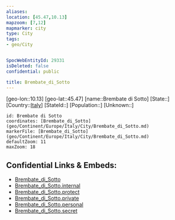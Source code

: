 ```yaml
---
aliases: 
location: [45.47,10.13]
mapzoom: [7,12] 
mapmarker: city 
type: City
tags:
- geo/City


SpocWebEntityId: 29331
isDeleted: false
confidential: public

title: Brembate_di_Sotto
---
```

[geo-lon::10.13]
[geo-lat::45.47]
[name::Brembate di Sotto]
[State::]
[Country::[Italy](geo/Continent/Europe/Italy.md)]
[StateId::]
[Population::]
[Unknown::]


```leaflet
id: Brembate di Sotto
coordinates: [Brembate_di_Sotto](geo/Continent/Europe/Italy/City/Brembate_di_Sotto.md)
markerFile: [Brembate_di_Sotto](geo/Continent/Europe/Italy/City/Brembate_di_Sotto.md)
defaultZoom: 11 
maxZoom: 18
```


## Confidential Links & Embeds: 
- [Brembate_di_Sotto](../../../../../../_public/geo/Continent/Europe/Italy/City/Brembate_di_Sotto.md) 
- [Brembate_di_Sotto.internal](../../../../../../_internal/geo/Continent/Europe/Italy/City/Brembate_di_Sotto.internal.md) 
- [Brembate_di_Sotto.protect](../../../../../../_protect/geo/Continent/Europe/Italy/City/Brembate_di_Sotto.protect.md) 
- [Brembate_di_Sotto.private](../../../../../../_private/geo/Continent/Europe/Italy/City/Brembate_di_Sotto.private.md) 
- [Brembate_di_Sotto.personal](../../../../../../_personal/geo/Continent/Europe/Italy/City/Brembate_di_Sotto.personal.md) 
- [Brembate_di_Sotto.secret](../../../../../../_secret/geo/Continent/Europe/Italy/City/Brembate_di_Sotto.secret.md) 
